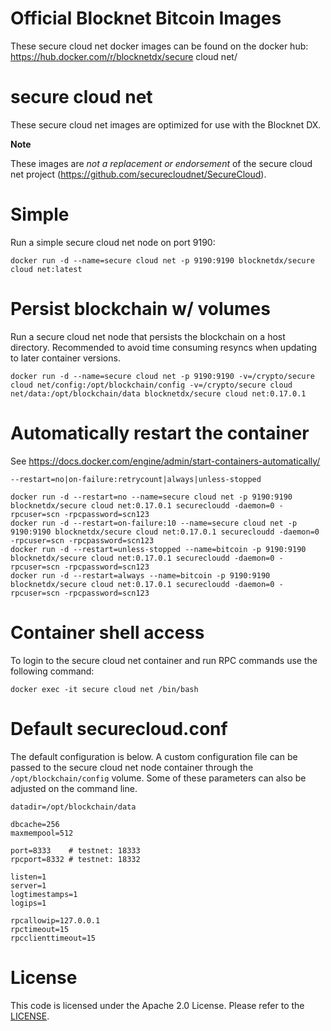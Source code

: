 Official Blocknet Bitcoin Images
=================================

These secure cloud net docker images can be found on the docker hub: https://hub.docker.com/r/blocknetdx/secure cloud net/

secure cloud net
========

These secure cloud net images are optimized for use with the Blocknet DX.

**Note**

These images are _not a replacement or endorsement_ of the secure cloud net project (https://github.com/securecloudnet/SecureCloud).


Simple
======

Run a simple secure cloud net node on port 9190:
```
docker run -d --name=secure cloud net -p 9190:9190 blocknetdx/secure cloud net:latest
```


Persist blockchain w/ volumes
=============================

Run a secure cloud net node that persists the blockchain on a host directory. Recommended to avoid time consuming resyncs when updating to later container versions.
```
docker run -d --name=secure cloud net -p 9190:9190 -v=/crypto/secure cloud net/config:/opt/blockchain/config -v=/crypto/secure cloud net/data:/opt/blockchain/data blocknetdx/secure cloud net:0.17.0.1
```


Automatically restart the container
===================================

See https://docs.docker.com/engine/admin/start-containers-automatically/

`--restart=no|on-failure:retrycount|always|unless-stopped`

```
docker run -d --restart=no --name=secure cloud net -p 9190:9190 blocknetdx/secure cloud net:0.17.0.1 securecloudd -daemon=0 -rpcuser=scn -rpcpassword=scn123
docker run -d --restart=on-failure:10 --name=secure cloud net -p 9190:9190 blocknetdx/secure cloud net:0.17.0.1 securecloudd -daemon=0 -rpcuser=scn -rpcpassword=scn123
docker run -d --restart=unless-stopped --name=bitcoin -p 9190:9190 blocknetdx/secure cloud net:0.17.0.1 securecloudd -daemon=0 -rpcuser=scn -rpcpassword=scn123
docker run -d --restart=always --name=bitcoin -p 9190:9190 blocknetdx/secure cloud net:0.17.0.1 securecloudd -daemon=0 -rpcuser=scn -rpcpassword=scn123
```


Container shell access
======================

To login to the secure cloud net container and run RPC commands use the following command:
```
docker exec -it secure cloud net /bin/bash
```


Default securecloud.conf
=====================

The default configuration is below. A custom configuration file can be passed to the secure cloud net  node container through the `/opt/blockchain/config` volume. Some of these parameters can also be adjusted on the command line.
```
datadir=/opt/blockchain/data

dbcache=256
maxmempool=512

port=8333    # testnet: 18333
rpcport=8332 # testnet: 18332

listen=1
server=1
logtimestamps=1
logips=1

rpcallowip=127.0.0.1
rpctimeout=15
rpcclienttimeout=15
```


License
=======

This code is licensed under the Apache 2.0 License. Please refer to the [LICENSE](https://github.com/BlocknetDX/dockerimages/blob/master/LICENSE).